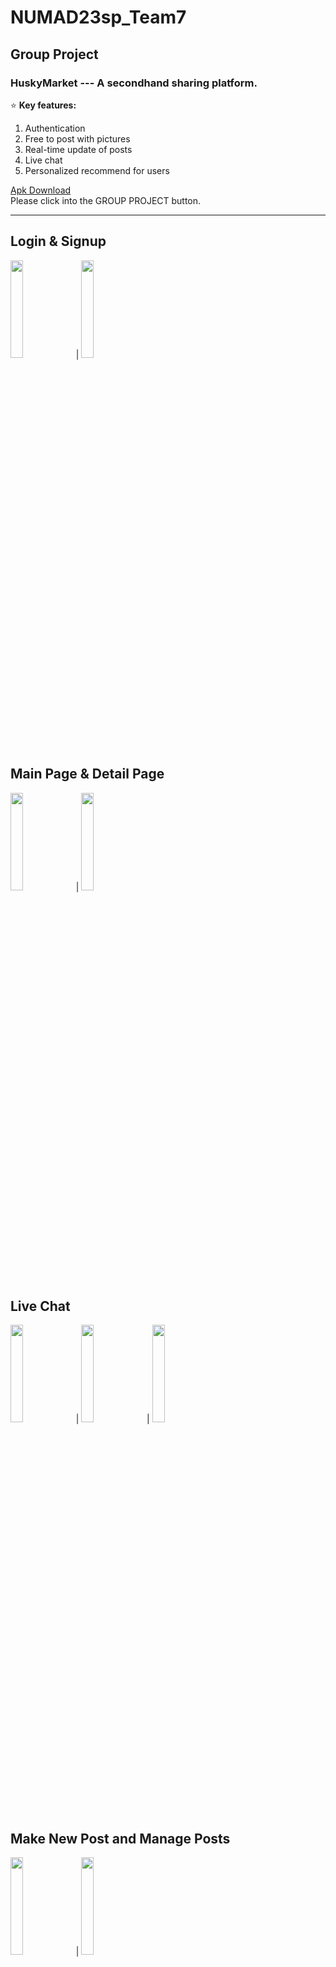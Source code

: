 # NUMAD23sp_Team7
## Group Project

### HuskyMarket --- A secondhand sharing platform.  
⭐ **Key features:** 
1. Authentication
2. Free to post with pictures
4. Real-time update of posts
5. Live chat
6. Personalized recommend for users

[Apk Download](https://drive.google.com/file/d/1kFZuNj7LDw6bceJWNhgcUTHenZmMqhZG/view?usp=sharing)  
Please click into the GROUP PROJECT button.  

---


**Login & Signup** 
---------------------------

<img src="https://github.com/WeixinLiu618/NUMAD23sp_Team7/assets/105184727/344d2d03-2311-4901-9386-d77a601add0d" width="20%" > | 
<img src="https://github.com/WeixinLiu618/NUMAD23sp_Team7/assets/105184727/b5c50091-88a6-4958-a2be-3b2512564ce2" width="20%" >  



**Main Page & Detail Page** 
---------------------------

<img src="https://github.com/WeixinLiu618/NUMAD23sp_Team7/assets/105184727/d5a623e9-e0f4-4abf-9bc4-9115b04c63f2" width="20%" > |
<img src="https://github.com/WeixinLiu618/NUMAD23sp_Team7/assets/105184727/36b4d6df-6695-498a-a151-5e220a682c40" width="20%" >





**Live Chat**
---------------------------

<img src="https://github.com/WeixinLiu618/NUMAD23sp_Team7/assets/105184727/2a94255e-f086-4e52-92a9-f4141f2d80b0" width="20%" > | 
<img src="https://github.com/WeixinLiu618/NUMAD23sp_Team7/assets/105184727/5fe5f793-dcd0-44eb-90ba-8e7d5e23d1a4" width="20%" > |
<img src="https://github.com/WeixinLiu618/NUMAD23sp_Team7/assets/105184727/0472d90a-6d5e-4fbb-840e-c649ea9c3c21" width="20%" > 


**Make New Post and Manage Posts**
---------------------------

<img src="https://github.com/WeixinLiu618/NUMAD23sp_Team7/assets/105184727/b0d4d703-4046-48b5-8b87-18afba452cf8" width="20%" > | 
<img src="https://github.com/WeixinLiu618/NUMAD23sp_Team7/assets/105184727/21373a49-74bf-4a83-9049-eb3158ebcafe" width="20%" > 







